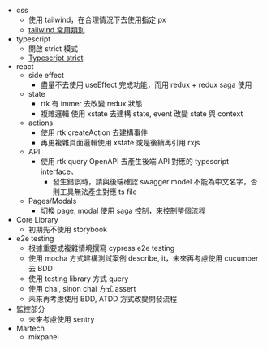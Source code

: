 * css
  * 使用 tailwind，在合理情況下去使用指定 px
  * [tailwind 常用類別](./docs/TAILWIND.md)
* typescript
  * 開啟 strict 模式
  * [Typescript strict](./docs/TYPESCRIPT.md)
* react
  * side effect
    * 盡量不去使用 useEffect 完成功能，而用 redux + redux saga 使用
  * state
    * rtk 有 immer 去改變 redux 狀態
    * 複雜邏輯 使用 xstate 去建構 state, event 改變 state 與 context 
  * actions
    * 使用 rtk createAction 去建構事件
    * 再更複雜頁面邏輯使用 xstate 或是後續再引用 rxjs
  * API
    * 使用 rtk query OpenAPI 去產生後端 API 對應的 typescript interface。
      * 發生錯誤時，請與後端確認 swagger model 不能為中文名字，否則工具無法產生對應 ts file
  * Pages/Modals
    * 切換 page, modal 使用 saga 控制，來控制整個流程
* Core Library
  * 初期先不使用 storybook
* e2e testing
  * 根據重要或複雜情境撰寫 cypress e2e testing
  * 使用 mocha 方式建構測試案例 describe, it，未來再考慮使用 cucumber 去 BDD 
  * 使用 testing library 方式 query
  * 使用 chai, sinon chai 方式 assert
  * 未來再考慮使用 BDD, ATDD 方式改變開發流程
* 監控部分
  * 未來考慮使用 sentry
* Martech
  * mixpanel
